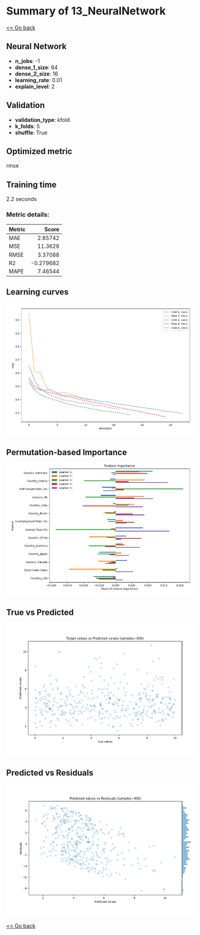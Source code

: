 # Summary of 13_NeuralNetwork

[<< Go back](../README.md)


## Neural Network
- **n_jobs**: -1
- **dense_1_size**: 64
- **dense_2_size**: 16
- **learning_rate**: 0.01
- **explain_level**: 2

## Validation
 - **validation_type**: kfold
 - **k_folds**: 5
 - **shuffle**: True

## Optimized metric
rmse

## Training time

2.2 seconds

### Metric details:
| Metric   |     Score |
|:---------|----------:|
| MAE      |  2.85742  |
| MSE      | 11.3628   |
| RMSE     |  3.37088  |
| R2       | -0.279682 |
| MAPE     |  7.46544  |



## Learning curves
![Learning curves](learning_curves.png)

## Permutation-based Importance
![Permutation-based Importance](permutation_importance.png)
## True vs Predicted

![True vs Predicted](true_vs_predicted.png)


## Predicted vs Residuals

![Predicted vs Residuals](predicted_vs_residuals.png)



[<< Go back](../README.md)
